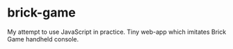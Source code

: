 # brick-game
My attempt to use JavaScript in practice. Tiny web-app which imitates Brick Game handheld console.